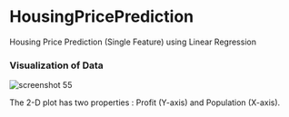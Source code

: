 # HousingPricePrediction
Housing Price Prediction (Single Feature) using Linear Regression

### Visualization of Data
![screenshot 55](https://user-images.githubusercontent.com/28994081/42132348-070a7c7c-7d34-11e8-83d8-23af8c8d9196.png)

The 2-D plot has two properties : Profit (Y-axis) and Population (X-axis).

